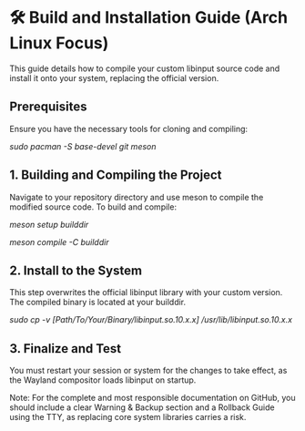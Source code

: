 # 🛠️ Build and Installation Guide (Arch Linux Focus)
This guide details how to compile your custom libinput source code and install it onto your system, replacing the official version.

## Prerequisites
Ensure you have the necessary tools for cloning and compiling:

*sudo pacman -S base-devel git meson*

## 1. Building and Compiling the Project
Navigate to your repository directory and use meson to compile the modified source code. To build and compile:

*meson setup builddir* 

*meson compile -C builddir*

## 2. Install to the System
This step overwrites the official libinput library with your custom version. The compiled binary is located at your builddir.

*sudo cp -v [Path/To/Your/Binary/libinput.so.10.x.x] /usr/lib/libinput.so.10.x.x*

## 3. Finalize and Test
You must restart your session or system for the changes to take effect, as the Wayland compositor loads libinput on startup.

Note: For the complete and most responsible documentation on GitHub, you should include a clear Warning & Backup section and a Rollback Guide using the TTY, as replacing core system libraries carries a risk.
